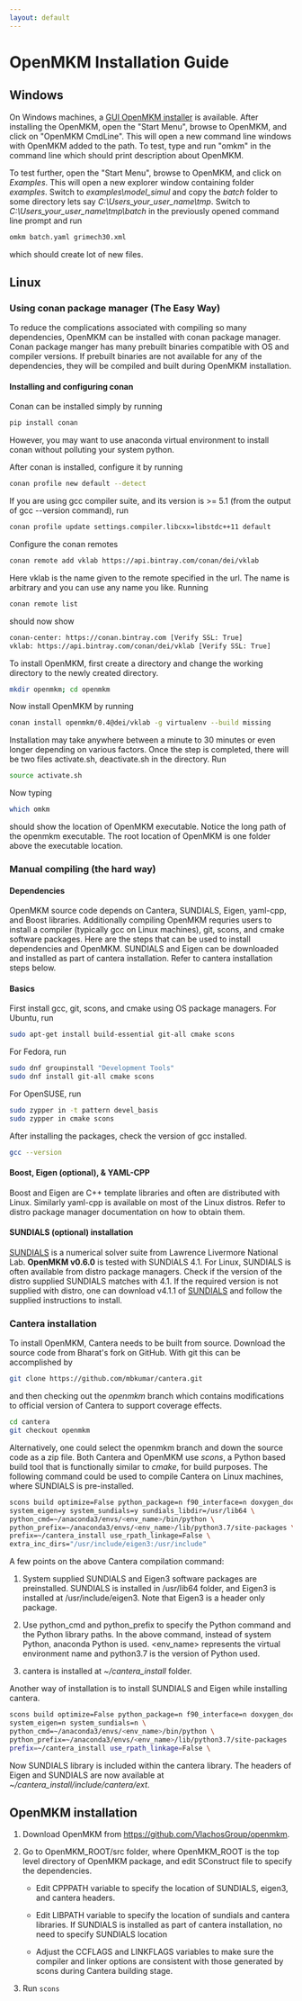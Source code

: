 ```yaml
---
layout: default
---
```


# OpenMKM Installation Guide

## Windows
On Windows machines, a [GUI OpenMKM installer][OpenMKM_installer] is available. 
After installing the OpenMKM, open the "Start Menu", browse to OpenMKM, and click on "OpenMKM CmdLine". 
This will open a new command line windows with OpenMKM added to the path. To test, type and run "omkm" in the command line 
which should print description about OpenMKM. 

To test further, open the "Start Menu", browse to OpenMKM, and click on *Examples*. This will open a new explorer window containing folder *examples*.
Switch to *examples\model_simul* and copy the *batch* folder to some directory lets say *C:\Users\_your_user_name\tmp*. Switch to 
*C:\Users\_your_user_name\tmp\batch* in the previously opened command line prompt and run 
```bash
omkm batch.yaml grimech30.xml
```
which should create lot of new files.


## Linux

### Using conan package manager (The Easy Way)
To reduce the complications associated with compiling so many dependencies, OpenMKM can be installed with conan package manager. 
Conan package manger has many prebuilt binaries compatible with OS and compiler versions. 
If prebuilt binaries are not available for any of the dependencies, they will be compiled and built during OpenMKM installation.

#### Installing and configuring conan
Conan can be installed simply by running 
```bash 
pip install conan
```
However, you may want to use anaconda virtual environment to install conan without polluting your system python. 

After conan is installed, configure it by running 
```bash
conan profile new default --detect 
```
If you are using gcc compiler suite, and its version is >= 5.1 (from the output of gcc --version command), run
```bash
conan profile update settings.compiler.libcxx=libstdc++11 default
```

Configure the conan remotes
```bash
conan remote add vklab https://api.bintray.com/conan/dei/vklab 
```
Here vklab is the name given to the remote specified in the url. The name is arbitrary and you can use any name you like. Running 
```bash
conan remote list 
```
should now show
```bash
conan-center: https://conan.bintray.com [Verify SSL: True]
vklab: https://api.bintray.com/conan/dei/vklab [Verify SSL: True]
```

To install OpenMKM, first create a directory and change the working directory to the newly created directory.
```bash
mkdir openmkm; cd openmkm
```
Now install OpenMKM by running
```bash
conan install openmkm/0.4@dei/vklab -g virtualenv --build missing
```
Installation may take anywhere between a minute to 30 minutes or even longer depending on various factors. 
Once the step is completed, there will be two files activate.sh, deactivate.sh in the directory. Run
```bash
source activate.sh
```
Now typing 
```bash
which omkm
```
should show the location of OpenMKM executable. Notice the long path of the openmkm executable. 
The root location of OpenMKM is one folder above the executable location. 


### Manual compiling (the hard way)

#### Dependencies
OpenMKM source code depends on Cantera, SUNDIALS, Eigen, yaml-cpp, and Boost libraries. 
Additionally compiling OpenMKM requries  users to install a compiler (typically gcc on Linux machines), 
git, scons, and cmake software packages. Here are the
steps that can be used to install dependencies and OpenMKM.
SUNDIALS and Eigen can be downloaded and installed as part of cantera installation. 
Refer to cantera installation steps below.

#### Basics
First install gcc, git, scons, and cmake using OS package managers. For Ubuntu, run
```bash
sudo apt-get install build-essential git-all cmake scons
```

For Fedora, run
```bash
sudo dnf groupinstall "Development Tools"
sudo dnf install git-all cmake scons
```

For OpenSUSE, run
```bash
sudo zypper in -t pattern devel_basis
sudo zypper in cmake scons
```

After installing the packages, check the version of gcc installed.
```bash
gcc --version
```


#### Boost, Eigen (optional), & YAML-CPP 
Boost and Eigen are C++ template libraries and often are distributed with Linux. 
Similarly yaml-cpp is available on most of the Linux distros.
Refer to distro package manager documentation on how to obtain them. 

#### SUNDIALS (optional) installation
[SUNDIALS][sundials_page] is a numerical solver suite from Lawrence Livermore
National Lab. **OpenMKM v0.6.0** is tested with SUNDIALS 4.1. For Linux, SUNDIALS is
often available from distro package managers. Check if the version of the distro 
supplied SUNDIALS matches with 4.1. If the required version is not
supplied with distro, one can download v4.1.1 of [SUNDIALS][sundials_download] and follow
the supplied instructions to install. 

### Cantera installation
To install OpenMKM, Cantera needs to be built from source. Download the source
code from Bharat's fork on GitHub. With git this can be accomplished by 
``` bash
git clone https://github.com/mbkumar/cantera.git
```
and then checking out  the *openmkm* branch which contains modifications 
to official version of Cantera to support coverage effects.
``` bash
cd cantera
git checkout openmkm
```
Alternatively, one could select the openmkm branch and down the source code as a zip file.
Both Cantera and OpenMKM use *scons*, a Python based build tool that is
functionally similar to *cmake*, for build purposes. The following command
could be used to compile Cantera on Linux machines, where SUNDIALS is pre-installed.
``` bash
scons build optimize=False python_package=n f90_interface=n doxygen_docs=n \
system_eigen=y system_sundials=y sundials_libdir=/usr/lib64 \
python_cmd=~/anaconda3/envs/<env_name>/bin/python \
python_prefix=~/anaconda3/envs/<env_name>/lib/python3.7/site-packages \
prefix=~/cantera_install use_rpath_linkage=False \
extra_inc_dirs="/usr/include/eigen3:/usr/include"
```

A few points on the above Cantera compilation command:
1. System supplied SUNDIALS and Eigen3 software packages are preinstalled.
   SUNDIALS is installed in /usr/lib64 folder, and Eigen3 is installed at
   /usr/include/eigen3. Note that Eigen3 is a header only package. 

2. Use python_cmd and python_prefix to specify the Python command and the
   Python library paths. In the above command, instead of system Python,
   anaconda Python is used. \<env_name\> represents the virtual environment
   name and python3.7 is the version of Python used. 

3. cantera is installed at *~/cantera_install* folder.

Another way of installation is to install SUNDIALS and Eigen while installing cantera.
``` bash
scons build optimize=False python_package=n f90_interface=n doxygen_docs=n \
system_eigen=n system_sundials=n \
python_cmd=~/anaconda3/envs/<env_name>/bin/python \
python_prefix=~/anaconda3/envs/<env_name>/lib/python3.7/site-packages 
prefix=~/cantera_install use_rpath_linkage=False \
```
Now SUNDIALS library is included within the cantera library. The headers of Eigen and SUNDIALS are now available at *~/cantera_install/include/cantera/ext*.

## OpenMKM installation

1. Download OpenMKM from https://github.com/VlachosGroup/openmkm.

2. Go to OpenMKM_ROOT/src folder, where OpenMKM_ROOT is the top level directory
   of OpenMKM package, and edit SConstruct file to specify the dependencies.

    * Edit CPPPATH variable to specify the location of SUNDIALS, eigen3, and 
      cantera headers.

    * Edit LIBPATH variable to specify the location of sundials and cantera
      libraries. If SUNDIALS is installed as part of cantera installation, no need to specify SUNDIALS location

    * Adjust the CCFLAGS and LINKFLAGS variables to make sure the compiler and
      linker options are consistent with those generated by scons during
      Cantera building stage. 

3. Run ```scons```  

[sundials_page]: https://computation.llnl.gov/projects/sundials/
[sundials_download]: https://computation.llnl.gov/projects/sundials/sundials-software
[OpenMKM_installer]: https://github.com/VlachosGroup/openmkm/blob/master/OpenMKMInstaller-0.6.0-win64.exe
